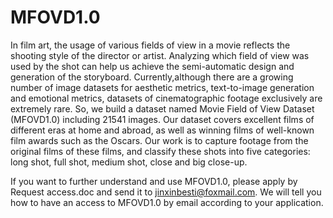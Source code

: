 # MFOVD1.0
In film art, the usage of various fields of view in a movie reflects the shooting style of the director or artist. Analyzing which field of view was used by the shot can help us achieve the semi-automatic design and generation of the storyboard. Currently,although there are a growing number of image datasets for aesthetic metrics, text-to-image generation and emotional metrics, datasets of cinematographic footage exclusively are extremely rare. So, we build a dataset named Movie Field of View Dataset
(MFOVD1.0) including 21541 images. Our dataset covers excellent films of different eras at home and abroad, as well as winning films of well-known film awards such as the Oscars. Our work is to capture footage from the original films of these films, and classify these shots into five categories: long shot, full shot, medium shot, close and big close-up.

If you want to further understand and use MFOVD1.0, please apply by Request access.doc and send it to jinxinbesti@foxmail.com. We will tell you how to have an access to MFOVD1.0 by email according to your application.
